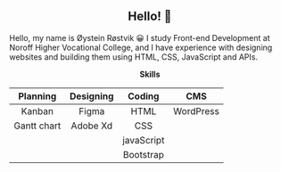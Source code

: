 <h2 align="center">
  Hello! 👋
</h2>
<p>
  Hello, my name is Øystein Røstvik 😀
  I study Front-end Development at Noroff Higher Vocational College, and I have experience with designing websites and building them using HTML, CSS, JavaScript and    APIs.
</p>
<p align="center">
  <b>Skills</b>
</p>

<div align="center">
  
  |   Planning    |   Designing   |    Coding     |      CMS      |
  |     :---:     |     :---:     |     :---:     |     :---:     |
  |     Kanban    |    Figma      |     HTML      |   WordPress   |
  |  Gantt chart  |   Adobe Xd    |     CSS       |               |
  |               |               |  javaScript   |               |
  |               |               |  Bootstrap    |               |
</div>

<!--
**Tanix98/Tanix98** is a ✨ _special_ ✨ repository because its `README.md` (this file) appears on your GitHub profile.

Here are some ideas to get you started:

- 🔭 I’m currently working on ...
- 🌱 I’m currently learning ...
- 👯 I’m looking to collaborate on ...
- 🤔 I’m looking for help with ...
- 💬 Ask me about ...
- 📫 How to reach me: ...
- 😄 Pronouns: ...
- ⚡ Fun fact: ...
-->
